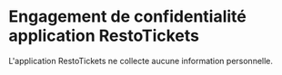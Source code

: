 # Engagement de confidentialité application RestoTickets

L'application RestoTickets ne collecte aucune information personnelle.
